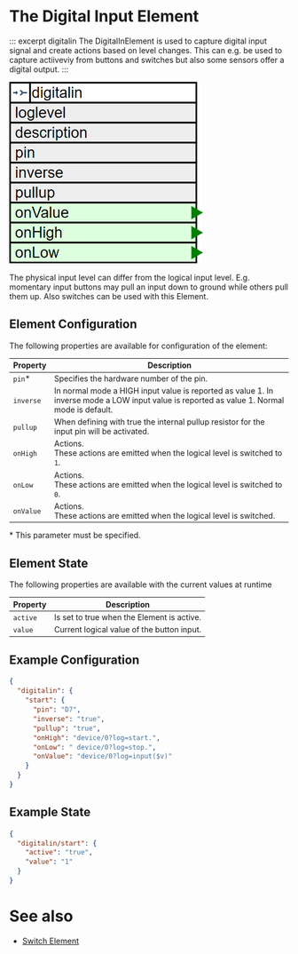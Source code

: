 # The Digital Input Element

::: excerpt digitalin
The DigitalInElement is used to capture digital input signal and create actions based on level changes.
This can e.g. be used to capture actiiveviy from buttons and switches but also some sensors offer a digital output.
:::


![DigitalIn Properties and Actions](elements/digitalinapi.png)

The physical input level can differ from the logical input level. E.g. momentary input buttons may pull an input down to ground while others pull them up. Also switches can be used with this Element.

## Element Configuration

The following properties are available for configuration of the element:

| Property  | Description                                                                                                                                 |
| --------- | ------------------------------------------------------------------------------------------------------------------------------------------- |
| `pin`*    | Specifies the hardware number of the pin.                                                                                                   |
| `inverse` | In normal mode a HIGH input value is reported as value 1. In inverse mode a LOW input value is reported as value 1. Normal mode is default. |
| `pullup`  | When defining with true the internal pullup resistor for the input pin will be activated.                                                   |
| `onHigh`  | Actions.<br/>These actions are emitted when the logical level is switched to `1`.                                                           |
| `onLow`   | Actions.<br/>These actions are emitted when the logical level is switched to `0`.                                                           |
| `onValue` | Actions.<br/>These actions are emitted when the logical level is switched.                                                                  |

\* This parameter must be specified.


## Element State

The following properties are available with the current values at runtime

| Property | Description                                |
| -------- | ------------------------------------------ |
| `active` | Is set to true when the Element is active. |
| `value`  | Current logical value of the button input. |


## Example Configuration

```JSON
{
  "digitalin": {
    "start": {
      "pin": "D7",
      "inverse": "true",
      "pullup": "true",
      "onHigh": "device/0?log=start.",
      "onLow": " device/0?log=stop.",
      "onValue": "device/0?log=input($v)"
    }
  }
}
```


## Example State

```JSON
{
  "digitalin/start": {
    "active": "true",
    "value": "1"
  }
}
```

# See also

* [Switch Element](elements/switch)
